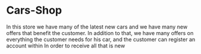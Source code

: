 # Cars-Shop
In this store we have many of the latest new cars and we have many new offers that benefit the customer. In addition to that, we have many offers on everything the customer needs for his car, and the customer can register an account within In order to receive all that is new
